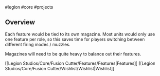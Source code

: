 #legion #core #projects 
## Overview
Each feature would be tied to its own magazine. Most units would only use one feature per role, so this saves time for players switching between different firing modes / muzzles.

Magazines will need to be quite heavy to balance out their features.

[[Legion Studios/Core/Fusion Cutter/Features/Features|Features]]
[[Legion Studios/Core/Fusion Cutter/Wishlist/Wishlist|Wishlist]]